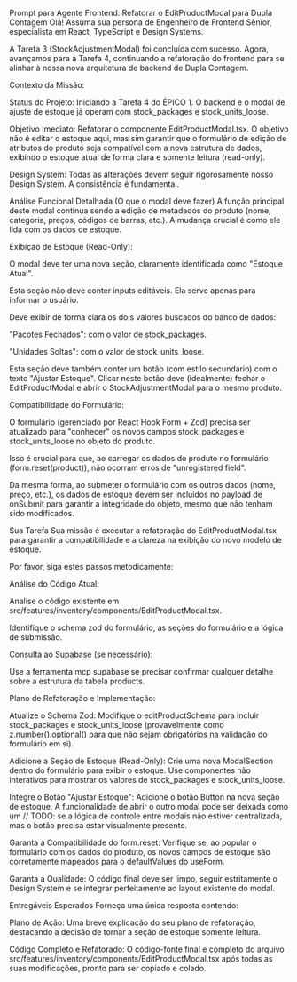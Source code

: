 Prompt para Agente Frontend: Refatorar o EditProductModal para Dupla Contagem
Olá! Assuma sua persona de Engenheiro de Frontend Sênior, especialista em React, TypeScript e Design Systems.

A Tarefa 3 (StockAdjustmentModal) foi concluída com sucesso. Agora, avançamos para a Tarefa 4, continuando a refatoração do frontend para se alinhar à nossa nova arquitetura de backend de Dupla Contagem.

Contexto da Missão:

Status do Projeto: Iniciando a Tarefa 4 do ÉPICO 1. O backend e o modal de ajuste de estoque já operam com stock_packages e stock_units_loose.

Objetivo Imediato: Refatorar o componente EditProductModal.tsx. O objetivo não é editar o estoque aqui, mas sim garantir que o formulário de edição de atributos do produto seja compatível com a nova estrutura de dados, exibindo o estoque atual de forma clara e somente leitura (read-only).

Design System: Todas as alterações devem seguir rigorosamente nosso Design System. A consistência é fundamental.

Análise Funcional Detalhada (O que o modal deve fazer)
A função principal deste modal continua sendo a edição de metadados do produto (nome, categoria, preços, códigos de barras, etc.). A mudança crucial é como ele lida com os dados de estoque.

Exibição de Estoque (Read-Only):

O modal deve ter uma nova seção, claramente identificada como "Estoque Atual".

Esta seção não deve conter inputs editáveis. Ela serve apenas para informar o usuário.

Deve exibir de forma clara os dois valores buscados do banco de dados:

"Pacotes Fechados": com o valor de stock_packages.

"Unidades Soltas": com o valor de stock_units_loose.

Esta seção deve também conter um botão (com estilo secundário) com o texto "Ajustar Estoque". Clicar neste botão deve (idealmente) fechar o EditProductModal e abrir o StockAdjustmentModal para o mesmo produto.

Compatibilidade do Formulário:

O formulário (gerenciado por React Hook Form + Zod) precisa ser atualizado para "conhecer" os novos campos stock_packages e stock_units_loose no objeto do produto.

Isso é crucial para que, ao carregar os dados do produto no formulário (form.reset(product)), não ocorram erros de "unregistered field".

Da mesma forma, ao submeter o formulário com os outros dados (nome, preço, etc.), os dados de estoque devem ser incluídos no payload de onSubmit para garantir a integridade do objeto, mesmo que não tenham sido modificados.

Sua Tarefa
Sua missão é executar a refatoração do EditProductModal.tsx para garantir a compatibilidade e a clareza na exibição do novo modelo de estoque.

Por favor, siga estes passos metodicamente:

Análise do Código Atual:

Analise o código existente em src/features/inventory/components/EditProductModal.tsx.

Identifique o schema zod do formulário, as seções do formulário e a lógica de submissão.

Consulta ao Supabase (se necessário):

Use a ferramenta mcp supabase se precisar confirmar qualquer detalhe sobre a estrutura da tabela products.

Plano de Refatoração e Implementação:

Atualize o Schema Zod: Modifique o editProductSchema para incluir stock_packages e stock_units_loose (provavelmente como z.number().optional() para que não sejam obrigatórios na validação do formulário em si).

Adicione a Seção de Estoque (Read-Only): Crie uma nova ModalSection dentro do formulário para exibir o estoque. Use componentes não interativos para mostrar os valores de stock_packages e stock_units_loose.

Integre o Botão "Ajustar Estoque": Adicione o botão Button na nova seção de estoque. A funcionalidade de abrir o outro modal pode ser deixada como um // TODO: se a lógica de controle entre modais não estiver centralizada, mas o botão precisa estar visualmente presente.

Garanta a Compatibilidade do form.reset: Verifique se, ao popular o formulário com os dados do produto, os novos campos de estoque são corretamente mapeados para o defaultValues do useForm.

Garanta a Qualidade: O código final deve ser limpo, seguir estritamente o Design System e se integrar perfeitamente ao layout existente do modal.

Entregáveis Esperados
Forneça uma única resposta contendo:

Plano de Ação: Uma breve explicação do seu plano de refatoração, destacando a decisão de tornar a seção de estoque somente leitura.

Código Completo e Refatorado: O código-fonte final e completo do arquivo src/features/inventory/components/EditProductModal.tsx após todas as suas modificações, pronto para ser copiado e colado.